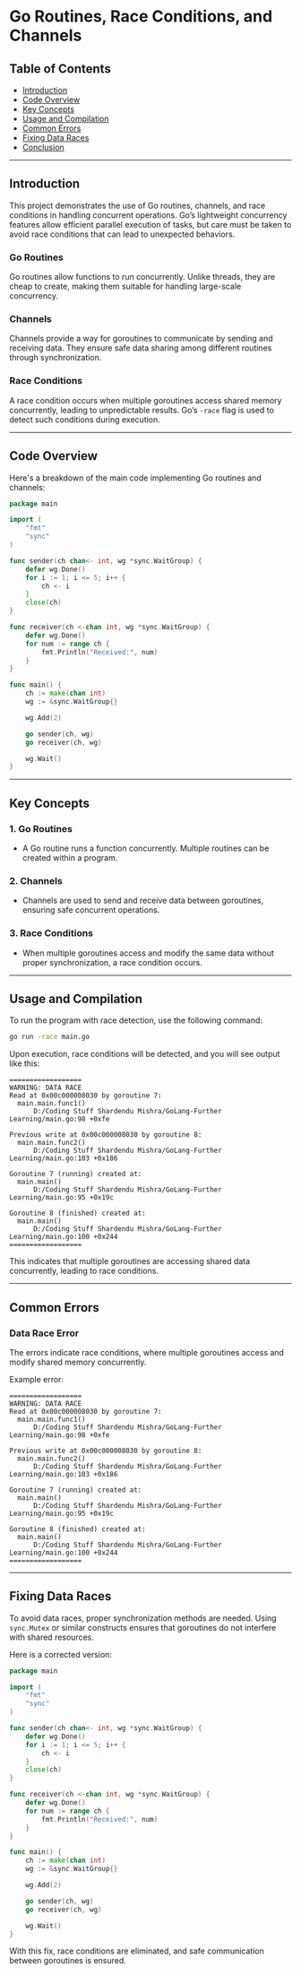 # Go Routines, Race Conditions, and Channels

## Table of Contents
- [Introduction](#introduction)
- [Code Overview](#code-overview)
- [Key Concepts](#key-concepts)
- [Usage and Compilation](#usage-and-compilation)
- [Common Errors](#common-errors)
- [Fixing Data Races](#fixing-data-races)
- [Conclusion](#conclusion)

---

## Introduction

This project demonstrates the use of Go routines, channels, and race conditions in handling concurrent operations. Go’s lightweight concurrency features allow efficient parallel execution of tasks, but care must be taken to avoid race conditions that can lead to unexpected behaviors.

### Go Routines

Go routines allow functions to run concurrently. Unlike threads, they are cheap to create, making them suitable for handling large-scale concurrency.

### Channels

Channels provide a way for goroutines to communicate by sending and receiving data. They ensure safe data sharing among different routines through synchronization.

### Race Conditions

A race condition occurs when multiple goroutines access shared memory concurrently, leading to unpredictable results. Go’s `-race` flag is used to detect such conditions during execution.

---

## Code Overview

Here's a breakdown of the main code implementing Go routines and channels:

```go
package main

import (
	"fmt"
	"sync"
)

func sender(ch chan<- int, wg *sync.WaitGroup) {
	defer wg.Done()
	for i := 1; i <= 5; i++ {
		ch <- i
	}
	close(ch)
}

func receiver(ch <-chan int, wg *sync.WaitGroup) {
	defer wg.Done()
	for num := range ch {
		fmt.Println("Received:", num)
	}
}

func main() {
	ch := make(chan int)
	wg := &sync.WaitGroup{}

	wg.Add(2)

	go sender(ch, wg)
	go receiver(ch, wg)

	wg.Wait()
}
```

---

## Key Concepts

### 1. Go Routines

- A Go routine runs a function concurrently. Multiple routines can be created within a program.

### 2. Channels

- Channels are used to send and receive data between goroutines, ensuring safe concurrent operations.

### 3. Race Conditions

- When multiple goroutines access and modify the same data without proper synchronization, a race condition occurs.

---

## Usage and Compilation

To run the program with race detection, use the following command:

```bash
go run -race main.go
```

Upon execution, race conditions will be detected, and you will see output like this:

```
==================
WARNING: DATA RACE
Read at 0x00c000008030 by goroutine 7:
  main.main.func1()
      D:/Coding Stuff Shardendu Mishra/GoLang-Further Learning/main.go:98 +0xfe

Previous write at 0x00c000008030 by goroutine 8:
  main.main.func2()
      D:/Coding Stuff Shardendu Mishra/GoLang-Further Learning/main.go:103 +0x186

Goroutine 7 (running) created at:
  main.main()
      D:/Coding Stuff Shardendu Mishra/GoLang-Further Learning/main.go:95 +0x19c

Goroutine 8 (finished) created at:
  main.main()
      D:/Coding Stuff Shardendu Mishra/GoLang-Further Learning/main.go:100 +0x244
==================
```

This indicates that multiple goroutines are accessing shared data concurrently, leading to race conditions.

---

## Common Errors

### Data Race Error

The errors indicate race conditions, where multiple goroutines access and modify shared memory concurrently.

Example error:

```
==================
WARNING: DATA RACE
Read at 0x00c000008030 by goroutine 7:
  main.main.func1()
      D:/Coding Stuff Shardendu Mishra/GoLang-Further Learning/main.go:98 +0xfe

Previous write at 0x00c000008030 by goroutine 8:
  main.main.func2()
      D:/Coding Stuff Shardendu Mishra/GoLang-Further Learning/main.go:103 +0x186

Goroutine 7 (running) created at:
  main.main()
      D:/Coding Stuff Shardendu Mishra/GoLang-Further Learning/main.go:95 +0x19c

Goroutine 8 (finished) created at:
  main.main()
      D:/Coding Stuff Shardendu Mishra/GoLang-Further Learning/main.go:100 +0x244
==================
```

---

## Fixing Data Races

To avoid data races, proper synchronization methods are needed. Using `sync.Mutex` or similar constructs ensures that goroutines do not interfere with shared resources.

Here is a corrected version:

```go
package main

import (
	"fmt"
	"sync"
)

func sender(ch chan<- int, wg *sync.WaitGroup) {
	defer wg.Done()
	for i := 1; i <= 5; i++ {
		ch <- i
	}
	close(ch)
}

func receiver(ch <-chan int, wg *sync.WaitGroup) {
	defer wg.Done()
	for num := range ch {
		fmt.Println("Received:", num)
	}
}

func main() {
	ch := make(chan int)
	wg := &sync.WaitGroup{}

	wg.Add(2)

	go sender(ch, wg)
	go receiver(ch, wg)

	wg.Wait()
}
```

With this fix, race conditions are eliminated, and safe communication between goroutines is ensured.
